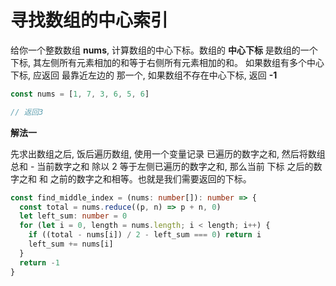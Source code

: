 # 寻找数组的中心索引

  给你一个整数数组 **nums**, 计算数组的中心下标。数组的 **中心下标** 是数组的一个下标, 其左侧所有元素相加的和等于右侧所有元素相加的和。
  如果数组有多个中心下标, 应返回 最靠近左边的 那一个, 如果数组不存在中心下标, 返回 **-1**

```js
const nums = [1, 7, 3, 6, 5, 6]

// 返回3
```

**解法一**

  先求出数组之后, 饭后遍历数组, 使用一个变量记录 已遍历的数字之和, 然后将数组总和 - 当前数字之和 除以 2 等于左侧已遍历的数字之和, 那么当前
  下标 之后的数字之和 和 之前的数字之和相等。也就是我们需要返回的下标。

```ts
const find_middle_index = (nums: number[]): number => {
  const total = nums.reduce((p, n) => p + n, 0)
  let left_sum: number = 0
  for (let i = 0, length = nums.length; i < length; i++) {
    if ((total - nums[i]) / 2 - left_sum === 0) return i
    left_sum += nums[i]
  }
  return -1
}
```